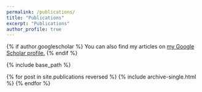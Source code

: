 ```yaml
---
permalink: /publications/
title: "Publications"
excerpt: "Publications"
author_profile: true
---
```


<!--

---
layout: archive
title: "Publications"
permalink: /publications/
author_profile: true
---
-->
{% if author.googlescholar %}
  You can also find my articles on <u><a href="{{author.googlescholar}}">my Google Scholar profile</a>.</u>
{% endif %}

{% include base_path %}

{% for post in site.publications reversed %}
  {% include archive-single.html %}
{% endfor %}



